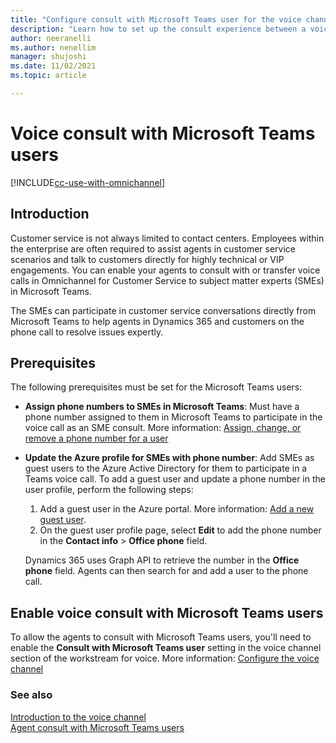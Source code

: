 ```yaml
---
title: "Configure consult with Microsoft Teams user for the voice channel | MicrosoftDocs"
description: "Learn how to set up the consult experience between a voice channel agent and a Microsoft Teams user in Omnichannel for Customer Service."
author: neeranelli
ms.author: nenellim
manager: shujoshi
ms.date: 11/02/2021
ms.topic: article

---
```


# Voice consult with Microsoft Teams users

[!INCLUDE[cc-use-with-omnichannel](../includes/cc-use-with-omnichannel.md)]

## Introduction

Customer service is not always limited to contact centers. Employees within the enterprise are often required to assist agents in customer service scenarios and talk to customers directly for highly technical or VIP engagements. You can enable your agents to consult with or transfer voice calls in Omnichannel for Customer Service to subject matter experts (SMEs) in Microsoft Teams.

The SMEs can participate in customer service conversations directly from Microsoft Teams to help agents in Dynamics 365 and customers on the phone call to resolve issues expertly.

## Prerequisites

The following prerequisites must be set for the Microsoft Teams users:

- **Assign phone numbers to SMEs in Microsoft Teams**: Must have a phone number assigned to them in Microsoft Teams to participate in the voice call as an SME consult. More information: [Assign, change, or remove a phone number for a user](/microsoftteams/assign-change-or-remove-a-phone-number-for-a-user)

- **Update the Azure profile for SMEs with phone number**: Add SMEs as guest users to the Azure Active Directory for them to participate in a Teams voice call. To add a guest user and update a phone number in the user profile, perform the following steps:

     1. Add a guest user in the Azure portal. More information: [Add a new guest user](/azure/active-directory/external-identities/b2b-quickstart-add-guest-users-portal#add-a-new-guest-user-in-azure-ad).
     2. On the guest user profile page, select **Edit** to add the phone number in the **Contact info** > **Office phone** field.

  Dynamics 365 uses Graph API to retrieve the number in the **Office phone** field. Agents can then search for and add a user to the phone call.

## Enable voice consult with Microsoft Teams users

To allow the agents to consult with Microsoft Teams users, you'll need to enable the **Consult with Microsoft Teams user** setting in the voice channel section of the workstream for voice. More information: [Configure the voice channel](voice-channel-route-queues.md#configure-a-voice-channel)

### See also

[Introduction to the voice channel](voice-channel.md)  
[Agent consult with Microsoft Teams users](voice-channel-agent-experience.md#consult-with-microsoft-teams-users)  
